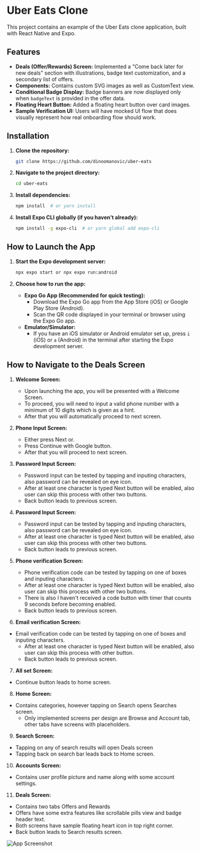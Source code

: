 # Uber Eats Clone 

This project contains an example of the Uber Eats clone application, built with React Native and Expo.

## Features

-   **Deals (Offer/Rewards) Screen:** Implemented a "Come back later for new deals" section with illustrations, badge text customization, and a secondary list of offers.
-   **Components:** Contains custom SVG images as well as CustomText view.
-   **Conditional Badge Display:** Badge banners are now displayed only when `badgeText` is provided in the offer data.
-   **Floating Heart Button:** Added a floating heart button over card images.
-   **Sample Verification UI:** Users will have mocked UI flow that does visually represent how real onboarding flow should work.

## Installation

1.  **Clone the repository:**

    ```bash
    git clone https://github.com/dinoomanovic/uber-eats
    ```

2.  **Navigate to the project directory:**

    ```bash
    cd uber-eats
    ```

3.  **Install dependencies:**

    ```bash
    npm install  # or yarn install
    ```

4.  **Install Expo CLI globally (if you haven't already):**

    ```bash
    npm install -g expo-cli  # or yarn global add expo-cli
    ```

## How to Launch the App

1.  **Start the Expo development server:**

    ```bash
    npx expo start or npx expo run:android
    ```

2.  **Choose how to run the app:**

    * **Expo Go App (Recommended for quick testing):**
        * Download the Expo Go app from the App Store (iOS) or Google Play Store (Android).
        * Scan the QR code displayed in your terminal or browser using the Expo Go app.
    * **Emulator/Simulator:**
        * If you have an iOS simulator or Android emulator set up, press `i` (iOS) or `a` (Android) in the terminal after starting the Expo development server.

## How to Navigate to the Deals Screen

1.  **Welcome Screen:**
    * Upon launching the app, you will be presented with a Welcome Screen.
    * To proceed, you will need to input a valid phone number with a minimum of 10 digits which is given as a hint.
    * After that you will automatically proceed to next screen.
  
2. **Phone Input Screen:**
    * Either press Next or.
    * Press Continue with Google button.
    * After that you will proceed to next screen.
3. **Password Input Screen:**
    * Password input can be tested by tapping and inputing characters, also password can be revealed on eye icon.
    * After at least one character is typed Next button will be enabled, also user can skip this process with other two buttons.
    * Back button leads to previous screen.
4. **Password Input Screen:**
    * Password input can be tested by tapping and inputing characters, also password can be revealed on eye icon.
    * After at least one character is typed Next button will be enabled, also user can skip this process with other two buttons.
    * Back button leads to previous screen.
5. **Phone verification Screen:**
    * Phone verification code can be tested by tapping on one of boxes and inputing characters.
    * After at least one character is typed Next button will be enabled, also user can skip this process with other two buttons.
    * There is also I haven't received a code button with timer that counts 9 seconds before becoming enabled.
    * Back button leads to previous screen.
6. **Email verification Screen:**
* Email verification code can be tested by tapping on one of boxes and inputing characters.
    * After at least one character is typed Next button will be enabled, also user can skip this process with other button.
    * Back button leads to previous screen.
7. **All set Screen:**
* Continue button leads to home screen.
8. **Home Screen:**
  * Contains categories, however tapping on Search opens Searches screen.
    * Only implemented screens per design are Browse and Account tab, other tabs have screens with placeholders.
9. **Search Screen:**
 * Tapping on any of search results will open Deals screen
 * Tapping back on search bar leads back to Home screen.
10. **Accounts Screen:**
  * Contains user profile picture and name along with some account settings.
11.  **Deals Screen:**
  * Contains two tabs Offers and Rewards
  * Offers have some extra features like scrollable pills view and badge header text.
  * Both screens have sample floating heart icon in top right corner.
  * Back button leads to Search results screen.

![App Screenshot](https://i.imgur.com/x7HTyXI.png)
